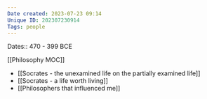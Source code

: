 ```yaml
---
Date created: 2023-07-23 09:14
Unique ID: 202307230914
Tags: people
---
```

Dates:: 470 - 399 BCE

[[Philosophy MOC]]

- [[Socrates - the unexamined life on the partially examined life]]
- [[Socrates - a life worth living]]
- [[Philosophers that influenced me]]
